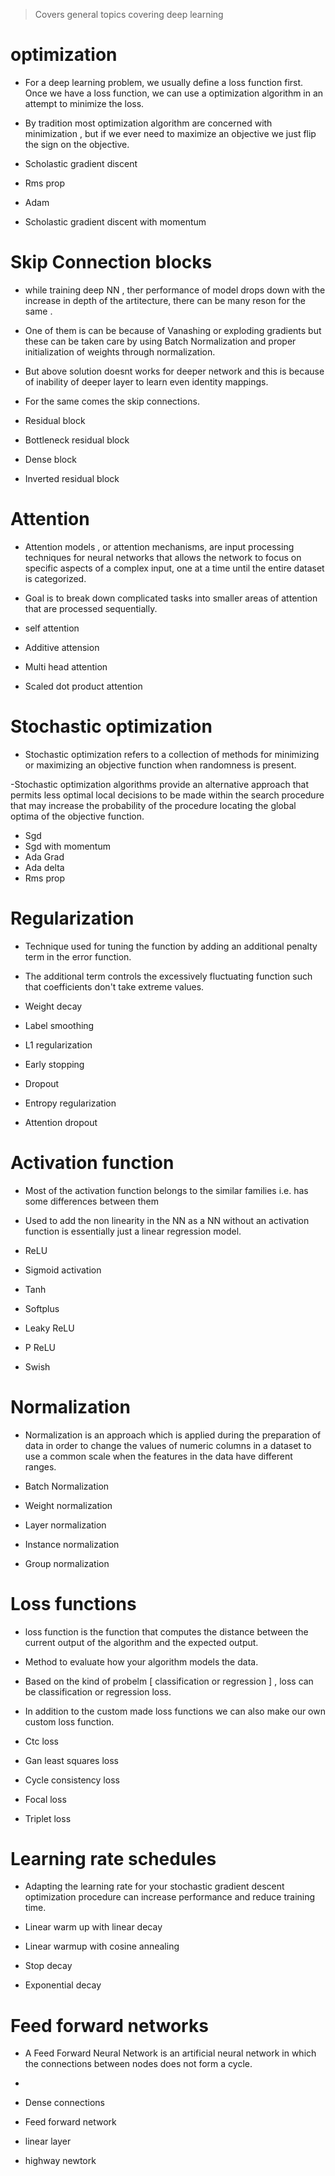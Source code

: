 > Covers general topics covering deep learning

# optimization

- For a deep learning problem, we usually define a loss function first. Once we have a loss function, we can use a optimization algorithm in an attempt to minimize the loss.

- By tradition most optimization algorithm are concerned with minimization , but if we ever need to maximize an objective we just flip the sign on the objective.

- Scholastic gradient discent
- Rms prop
- Adam
- Scholastic gradient discent with momentum

# Skip Connection blocks

- while training deep NN , ther performance of model drops down with the increase in depth of the artitecture, there can be many reson for the same .

- One of them is can be because of Vanashing or exploding gradients but these can be taken care by using Batch Normalization and proper initialization of weights through normalization.

- But above solution doesnt works for deeper network and this is because of inability of deeper layer to learn even identity mappings.

- For the same comes the skip connections.

- Residual block
- Bottleneck residual block
- Dense block
- Inverted residual block

# Attention

- Attention models , or attention mechanisms, are input processing techniques for neural networks that allows the network to focus on specific aspects of a complex input, one at a time until the entire dataset is categorized.

- Goal is to break down complicated tasks into smaller areas of attention that are processed sequentially.

- self attention
- Additive attension
- Multi head attention
- Scaled dot product attention

# Stochastic optimization

- Stochastic optimization refers to a collection of methods for minimizing or maximizing an objective function when randomness is present.

-Stochastic optimization algorithms provide an alternative approach that permits less optimal local decisions to be made within the search procedure that may increase the probability of the procedure locating the global optima of the objective function.

- Sgd
- Sgd with momentum
- Ada Grad
- Ada delta
- Rms prop

# Regularization

- Technique used for tuning the function by adding an additional penalty term in the error function.

- The additional term controls the excessively fluctuating function such that coefficients don't take extreme values.

- Weight decay
- Label smoothing
- L1 regularization
- Early stopping
- Dropout
- Entropy regularization
- Attention dropout

# Activation function

- Most of the activation function belongs to the similar families i.e. has some differences between them

- Used to add the non linearity in the NN as a NN without an activation function is essentially just a linear regression model.

- ReLU
- Sigmoid activation
- Tanh
- Softplus
- Leaky ReLU
- P ReLU
- Swish

# Normalization

- Normalization is an approach which is applied during the preparation of data in order to change the values of numeric columns in a dataset to use a common scale when the features in the data have different ranges.

- Batch Normalization
- Weight normalization
- Layer normalization
- Instance normalization
- Group normalization

# Loss functions

- loss function is the function that computes the distance between the current output of the algorithm and the expected output.

- Method to evaluate how your algorithm models the data.

- Based on the kind of probelm [ classification or regression ] , loss can be classification or regression loss.

- In addition to the custom made loss functions we can also make our own custom loss function.

- Ctc loss
- Gan least squares loss
- Cycle consistency loss
- Focal loss
- Triplet loss

# Learning rate schedules

- Adapting the learning rate for your stochastic gradient descent optimization procedure can increase performance and reduce training time.

- Linear warm up with linear decay
- Linear warmup with cosine annealing
- Stop decay
- Exponential decay

# Feed forward networks

- A Feed Forward Neural Network is an artificial neural network in which the connections between nodes does not form a cycle.

-

- Dense connections
- Feed forward network
- linear layer
- highway newtork
